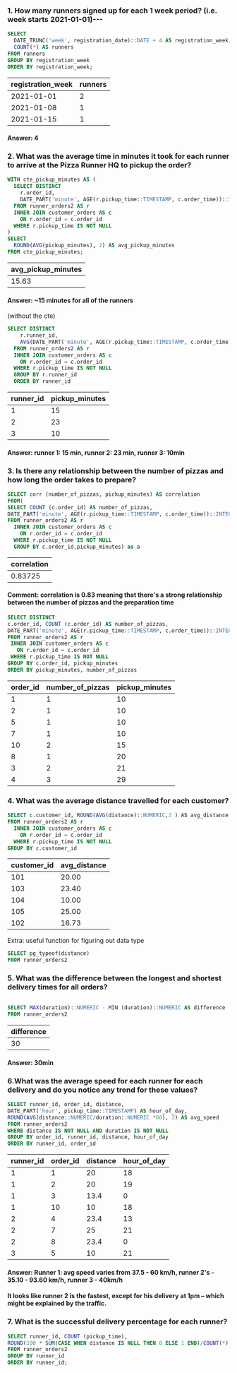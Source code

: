 

### 1. How many runners signed up for each 1 week period? (i.e. week starts 2021-01-01)---
````sql
SELECT
  DATE_TRUNC('week', registration_date)::DATE + 4 AS registration_week,
  COUNT(*) AS runners
FROM runners
GROUP BY registration_week
ORDER BY registration_week;
````

registration_week|runners|
-----------|---------------------------|
2021-01-01          |                          2|
2021-01-08          |                          1|
2021-01-15         |                          1|


#### Answer: 4

### 2. What was the average time in minutes it took for each runner to arrive at the Pizza Runner HQ to pickup the order?

````sql
WITH cte_pickup_minutes AS (
  SELECT DISTINCT
    r.order_id,
    DATE_PART('minute', AGE(r.pickup_time::TIMESTAMP, c.order_time))::INTEGER AS pickup_minutes
  FROM runner_orders2 AS r
  INNER JOIN customer_orders AS c
    ON r.order_id = c.order_id
  WHERE r.pickup_time IS NOT NULL
)
SELECT
  ROUND(AVG(pickup_minutes), 2) AS avg_pickup_minutes
FROM cte_pickup_minutes;
````

|avg_pickup_minutes|
|----------------|
|15.63|

 #### Answer: ~15 minutes for all of the runners

(without the cte)

````sql
SELECT DISTINCT
    r.runner_id,
    AVG(DATE_PART('minute', AGE(r.pickup_time::TIMESTAMP, c.order_time)))::INTEGER AS pickup_minutes
  FROM runner_orders2 AS r
  INNER JOIN customer_orders AS c
    ON r.order_id = c.order_id
  WHERE r.pickup_time IS NOT NULL
  GROUP BY r.runner_id
  ORDER BY runner_id
````

|runner_id|pickup_minutes|
-----------|---------------------------|
1         |                          15|
2         |                          23|
3        |                          10|


#### Answer: runner 1: 15 min, runner 2: 23 min, runner 3: 10min

### 3. Is there any relationship between the number of pizzas and how long the order takes to prepare?

````sql
SELECT corr (number_of_pizzas, pickup_minutes) AS correlation
FROM(
SELECT COUNT (c.order_id) AS number_of_pizzas,
DATE_PART('minute', AGE(r.pickup_time::TIMESTAMP, c.order_time))::INTEGER AS pickup_minutes
FROM runner_orders2 AS r
  INNER JOIN customer_orders AS c
    ON r.order_id = c.order_id
  WHERE r.pickup_time IS NOT NULL
  GROUP BY c.order_id,pickup_minutes) as a
````

|correlation|
|---------|
|0.83725|

#### Comment: correlation is 0.83 meaning that there's a strong relationship between the number of pizzas and the preparation time

 ````sql 
SELECT DISTINCT
c.order_id, COUNT (c.order_id) AS number_of_pizzas,
DATE_PART('minute', AGE(r.pickup_time::TIMESTAMP, c.order_time))::INTEGER AS pickup_minutes
FROM runner_orders2 AS r
  INNER JOIN customer_orders AS c
    ON r.order_id = c.order_id
  WHERE r.pickup_time IS NOT NULL
GROUP BY c.order_id, pickup_minutes
ORDER BY pickup_minutes, number_of_pizzas
````

|order_id|number_of_pizzas|pickup_minutes|
--------------|------------|----------|
|             1|1       |         10|
|             2|1       |         10|
|             5|1       |         10|
|             7|1       |         10|
|             10|2       |         15|
|             8|1       |         20|
|             3|2      |         21|
|             4|3       |         29|


### 4. What was the average distance travelled for each customer?

````sql
SELECT c.customer_id, ROUND(AVG(distance)::NUMERIC,2 ) AS avg_distance
FROM runner_orders2 AS r
  INNER JOIN customer_orders AS c
    ON r.order_id = c.order_id
  WHERE r.pickup_time IS NOT NULL
GROUP BY c.customer_id
````
|customer_id|avg_distance|
|---------|------------|
|101|20.00|
|103|23.40|
|104|10.00|
|105|25.00|
|102|16.73|

Extra:
useful function for figuring out data type

````sql
SELECT pg_typeof(distance)
FROM runner_orders2
````

### 5. What was the difference between the longest and shortest delivery times for all orders?

````sql

SELECT MAX(duration)::NUMERIC - MIN (duration)::NUMERIC AS difference
FROM runner_orders2
````

|difference|
|-------|
|30|

#### Answer: 30min


### 6.What was the average speed for each runner for each delivery and do you notice any trend for these values?

````sql
SELECT runner_id, order_id, distance, 
DATE_PART('hour', pickup_time::TIMESTAMP) AS hour_of_day,
ROUND(AVG(distance::NUMERIC/duration::NUMERIC *60), 2) AS avg_speed
FROM runner_orders2
WHERE distance IS NOT NULL AND duration IS NOT NULL
GROUP BY order_id, runner_id, distance, hour_of_day
ORDER BY runner_id, order_id
````
|runner_id|order_id|distance|hour_of_day|
--------------|------------|----------|------|
|             1|1       |         20|18|
|             1|2       |         20|19|
|             1|3       |         13.4|0|
|             1|10       |         10|18|
|             2|4      |         23.4|13|
|             2|7       |         25|21|
|             2|8      |         23.4|0|
|             3|5       |         10|21|

#### Answer: Runner 1: avg speed varies from 37.5 - 60 km/h, runner 2's - 35.10 - 93.60 km/h, runner 3 - 40km/h
#### It looks like runner 2 is the fastest, except for his delivery at 1pm – which might be explained by the traffic. 

### 7. What is the successful delivery percentage for each runner?

````sql
SELECT runner_id, COUNT (pickup_time), 
ROUND(100 * SUM(CASE WHEN distance IS NULL THEN 0 ELSE 1 END)/COUNT(*), 0) AS deliveries
FROM runner_orders2
GROUP BY runner_id
ORDER BY runner_id;
````

